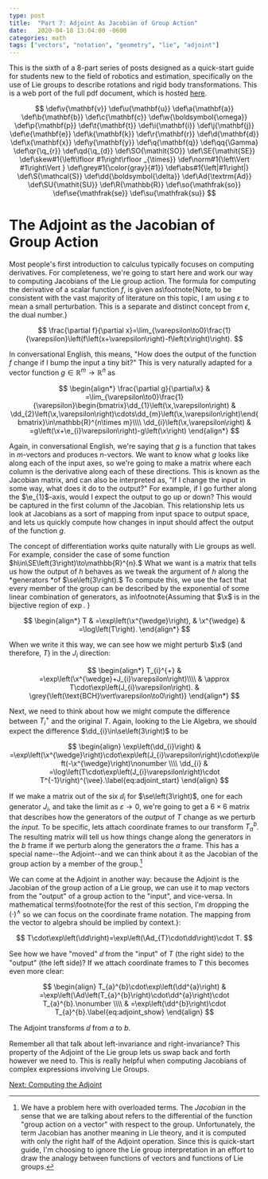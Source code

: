 ```yaml
---
type: post
title:  "Part 7: Adjoint As Jacobian of Group Action"
date:   2020-04-18 13:04:00 -0600
categories: math
tags: ["vectors", "notation", "geometry", "lie", "adjoint"]
---
```


This is the sixth of a 8-part series of posts designed as a quick-start guide for students new
to the field of robotics and estimation, specifically on the use of
Lie groups to describe rotations and rigid body transformations. This is a web port of the full pdf document, which is hosted [here](https://drive.google.com/open?id=1T93xYi7iKqrW7a9KCJvoBB9no4j7zaDu).


$$
\def\v{\mathbf{v}}
\def\u{\mathbf{u}}
\def\a{\mathbf{a}}
\def\b{\mathbf{b}}
\def\c{\mathbf{c}}
\def\w{\boldsymbol{\omega}}
\def\p{\mathbf{p}}
\def\t{\mathbf{t}}
\def\i{\mathbf{i}}
\def\j{\mathbf{j}}
\def\e{\mathbf{e}}
\def\k{\mathbf{k}}
\def\r{\mathbf{r}}
\def\d{\mathbf{d}}
\def\x{\mathbf{x}}
\def\y{\mathbf{y}}
\def\q{\mathbf{q}}
\def\qq{\Gamma}
\def\qr{\q_{r}}
\def\qd{\q_{d}}
\def\SO{\mathit{SO}}
\def\SE{\mathit{SE}}
\def\skew#1{\left\lfloor #1\right\rfloor _{\times}}
\def\norm#1{\left\Vert #1\right\Vert }
\def\grey#1{\color{gray}{#1}}
\def\abs#1{\left|#1\right|}
\def\S{\mathcal{S}}
\def\dd{\boldsymbol{\delta}}
\def\Ad{\textrm{Ad}}
\def\SU{\mathit{SU}}
\def\R{\mathbb{R}}
\def\so{\mathfrak{so}}
\def\se{\mathfrak{se}}
\def\su{\mathfrak{su}}
$$


# The Adjoint as the Jacobian of Group Action


Most people's first introduction to calculus typically focuses on
computing derivatives. For completeness, we're going to start here
and work our way to computing Jacobians of the Lie group action. The
formula for computing the derivative of a scalar function $f$, is
given as\footnote{Note, to be consistent with the vast majority of literature on this
topic, I am using $\varepsilon$ to mean a small perturbation. This
is a separate and distinct concept from $\epsilon,$ the dual number.}

$$
\frac{\partial f}{\partial x}=\lim_{\varepsilon\to0}\frac{1}{\varepsilon}\left(f\left(x+\varepsilon\right)-f\left(x\right)\right).
$$

In conversational English, this means, "How does the output of the
function $f$ change if I bump the input a tiny bit?" This is very
naturally adapted for a vector function $g\in\mathbb{R}^{m}\to\mathbb{R}^{n}$
as

$$
\begin{align*}
\frac{\partial g}{\partial\x} & =\lim_{\varepsilon\to0}\frac{1}{\varepsilon}\begin{bmatrix}\dd_{1}\left(\x,\varepsilon\right) & \dd_{2}\left(\x,\varepsilon\right)\cdots\dd_{m}\left(\x,\varepsilon\right)\end{bmatrix}\in\mathbb{R}^{n\times m}\\\\
\dd_{i}\left(\x,\varepsilon\right) & =g\left(\x+\e_{i}\varepsilon\right)-g\left(\x\right)
\end{align*}
$$

Again, in conversational English, we're saying that $g$ is a function
that takes in $m$-vectors and produces $n$-vectors. We want to know
what $g$ looks like along each of the input axes, so we're going
to make a matrix where each column is the derivative along each of
these directions. This is known as the Jacobian matrix, and can also
be interpreted as, "If I change the input in some way, what does
it do to the output?" For example, if I go further along the $\e_{1}$-axis,
would I expect the output to go up or down? This would be captured
in the first column of the Jacobian. This relationship lets us look
at Jacobians as a sort of mapping from input space to output space,
and lets us quickly compute how changes in input should affect the
output of the function $g$.

The concept of differentiation works quite naturally with Lie groups
as well. For example, consider the case of some function $h\in\SE\left(3\right)\to\mathbb{R}^{n}.$
What we want is a matrix that tells us how the output of $h$ behaves
as we tweak the argument of $h$ along the *generators *of $\se\left(3\right).$
To compute this, we use the fact that every member of the group can
be described by the exponential of some linear combination of generators,
as in\footnote{Assuming that $\x$ is in the bijective region of $\exp$. }

$$
\begin{align*}
T & =\exp\left(\x^{\wedge}\right), & \x^{\wedge} & =\log\left(T\right).
\end{align*}
$$

When we write it this way, we can see how we might perturb $\x$ (and
therefore, $T$) in the $J_{i}$ direction:

$$
\begin{align*}
T_{i}^{+} & =\exp\left(\x^{\wedge}+J_{i}\varepsilon\right)\\\\
 & \approx T\cdot\exp\left(J_{i}\varepsilon\right). & \grey{\left(\text{BCH}\vert\varepsilon\to0\right)}
\end{align*}
$$

Next, we need to think about how we might compute the difference between
$T_{i}^{+}$ and the original $T$. Again, looking to the Lie Algebra,
we should expect the difference $\dd_{i}\in\se\left(3\right)$ to
be

$$
\begin{align}
\exp\left(\dd_{i}\right) & =\exp\left(\x^{\wedge}\right)\cdot\exp\left(J_{i}\varepsilon\right)\cdot\exp\left(-\x^{\wedge}\right)\nonumber \\\\
\dd_{i} & =\log\left(T\cdot\exp\left(J_{i}\varepsilon\right)\cdot T^{-1}\right)^{\vee}.\label{eq:adjoint_start}
\end{align}
$$

If we make a matrix out of the six $\dd_{i}$ for $\se\left(3\right)$,
one for each generator $J_{i},$ and take the limit as $\varepsilon\to0$,
we're going to get a $6\times6$ matrix that describes how the generators
of the *output* of $T$ change as we perturb the *input.*
To be specific, lets attach coordinate frames to our transform $T_{a}^{b}$.
The resulting matrix will tell us how things change along the generators
in the $b$ frame if we perturb along the generators the $a$ frame.
This has a special name--the Adjoint--and we can think about it
as the Jacobian of the group action by a member of the group.[^1]

[^1]:We have a problem here with overloaded terms. The *Jacobian* in the sense that we are talking about refers to the differential of the function "group action on a vector" with respect to the group. Unfortunately, the term Jacobian has another meaning in Lie theory, and it is computed with only the right half of the Adjoint operation. Since this is quick-start guide, I'm choosing to ignore the Lie group interpretation in an effort to draw the analogy between functions of vectors and functions of Lie groups.

We can come at the Adjoint in another way: because the Adjoint is
the Jacobian of the group action of a Lie group, we can use it to
map vectors from the "output" of a group action to the "input",
and vice-versa. In mathematical terms\footnote{for the rest of this section, I'm dropping the $\left(\cdot\right)^{\wedge}$
so we can focus on the coordinate frame notation. The mapping from
the vector to algebra should be implied by context.}:

$$
T\cdot\exp\left(\dd\right)=\exp\left(\Ad_{T}\cdot\dd\right)\cdot T.
$$

See how we have "moved" $\dd$ from the "input" of $T$ (the
right side) to the "output" (the left side)? If we attach coordinate
frames to $T$ this becomes even more clear:

$$
\begin{align}
T_{a}^{b}\cdot\exp\left(\dd^{a}\right) & =\exp\left(\Ad\left(T_{a}^{b}\right)\cdot\dd^{a}\right)\cdot T_{a}^{b}.\nonumber \\\\
 & =\exp\left(\dd^{b}\right)\cdot T_{a}^{b}.\label{eq:adjoint_show}
\end{align}
$$

The Adjoint transforms $\dd$ from $a$ to $b.$

Remember all that talk about left-invariance and right-invariance?
This property of the Adjoint of the Lie group lets us swap back and
forth however we need to. This is really helpful when computing Jacobians
of complex expressions involving Lie Groups.

[Next: Computing the Adjoint](/lie_algebra_tutorial/08-computing_the_adjoint/)
